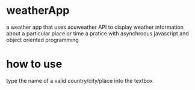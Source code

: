 # weatherApp
a weather app that uses acuweather API to display weather information about a particular place or time
a pratice with asynchroous javascript and object oriented programming

# how to use
type the name of a valid country/city/place into the textbox
